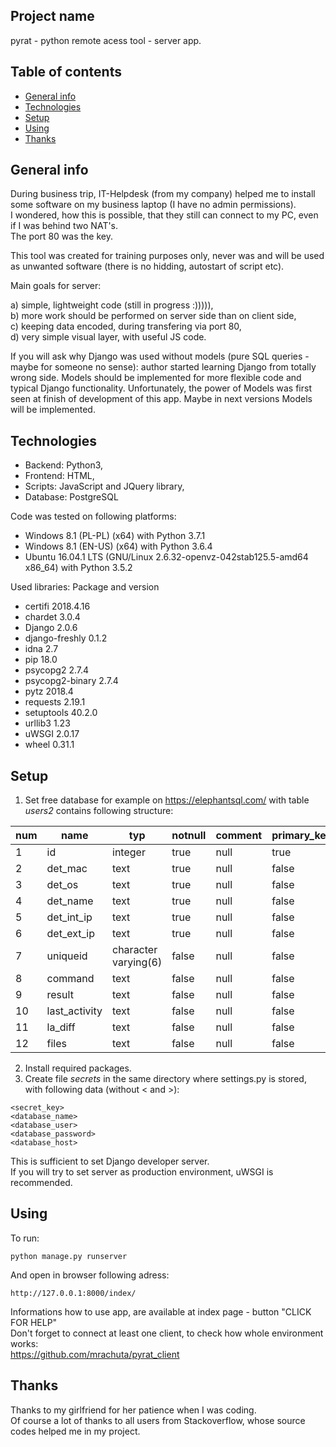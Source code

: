 ## Project name
pyrat - python remote acess tool - server app.

## Table of contents
* [General info](#general-info)
* [Technologies](#technologies)
* [Setup](#setup)
* [Using](#using)
* [Thanks](#thanks)

## General info
During business trip, IT-Helpdesk (from my company) helped me to install some software on my business laptop (I have no admin permissions).  
I wondered, how this is possible, that they still can connect to my PC, even if I was behind two NAT's.   
The port 80 was the key.

This tool was created for training purposes only, never was and will be used as unwanted software (there is no hidding, autostart of script etc).

Main goals for server:

a) simple, lightweight code (still in progress :))))),  
b) more work should be performed on server side than on client side,  
c) keeping data encoded, during transfering via port 80,  
d) very simple visual layer, with useful JS code.

If you will ask why Django was used without models (pure SQL queries - maybe for someone no sense): author started learning Django from totally wrong side.
Models should be implemented for more flexible code and typical Django functionality. Unfortunately, 
the power of Models was first seen at finish of development of this app. Maybe in next versions Models will be implemented.

## Technologies
* Backend: Python3,
* Frontend: HTML,
* Scripts: JavaScript and JQuery library,
* Database: PostgreSQL

Code was tested on following platforms:
* Windows 8.1 (PL-PL) (x64) with Python 3.7.1
* Windows 8.1 (EN-US) (x64) with Python 3.6.4
* Ubuntu 16.04.1 LTS (GNU/Linux 2.6.32-openvz-042stab125.5-amd64 x86_64) with Python 3.5.2

Used libraries:
Package and version  
* certifi         2018.4.16
* chardet         3.0.4    
* Django          2.0.6    
* django-freshly  0.1.2    
* idna            2.7      
* pip             18.0     
* psycopg2        2.7.4    
* psycopg2-binary 2.7.4    
* pytz            2018.4   
* requests        2.19.1   
* setuptools      40.2.0   
* urllib3         1.23     
* uWSGI           2.0.17   
* wheel           0.31.1   

## Setup

1. Set free database for example on https://elephantsql.com/ with table *users2* contains following structure:


| num | name          | typ                  | notnull | comment | primary_key |
|-----|---------------|----------------------|---------|---------|-------------|
| 1   | id            | integer              | true    | null    | true        |
| 2   | det_mac       | text                 | true    | null    | false       |
| 3   | det_os        | text                 | true    | null    | false       |
| 4   | det_name      | text                 | true    | null    | false       |
| 5   | det_int_ip    | text                 | true    | null    | false       |
| 6   | det_ext_ip    | text                 | true    | null    | false       |
| 7   | uniqueid      | character varying(6) | false   | null    | false       |
| 8   | command       | text                 | false   | null    | false       |
| 9   | result        | text                 | false   | null    | false       |
| 10  | last_activity | text                 | false   | null    | false       |
| 11  | la_diff       | text                 | false   | null    | false       |
| 12  | files         | text                 | false   | null    | false       |

2. Install required packages.
3. Create file *secrets* in the same directory where settings.py is stored, with following data (without < and >):
```
<secret_key>
<database_name>
<database_user>
<database_password>
<database_host>
```
This is sufficient to set Django developer server.  
If you will try to set server as production environment, uWSGI is recommended.

## Using

To run:

```
python manage.py runserver
```

And open in browser following adress:
```
http://127.0.0.1:8000/index/
```

Informations how to use app, are available at index page - button "CLICK FOR HELP"  
Don't forget to connect at least one client, to check how whole environment works:  
https://github.com/mrachuta/pyrat_client

## Thanks

Thanks to my girlfriend for her patience when I was coding.  
Of course a lot of thanks to all users from Stackoverflow, whose source codes helped me in my project.
